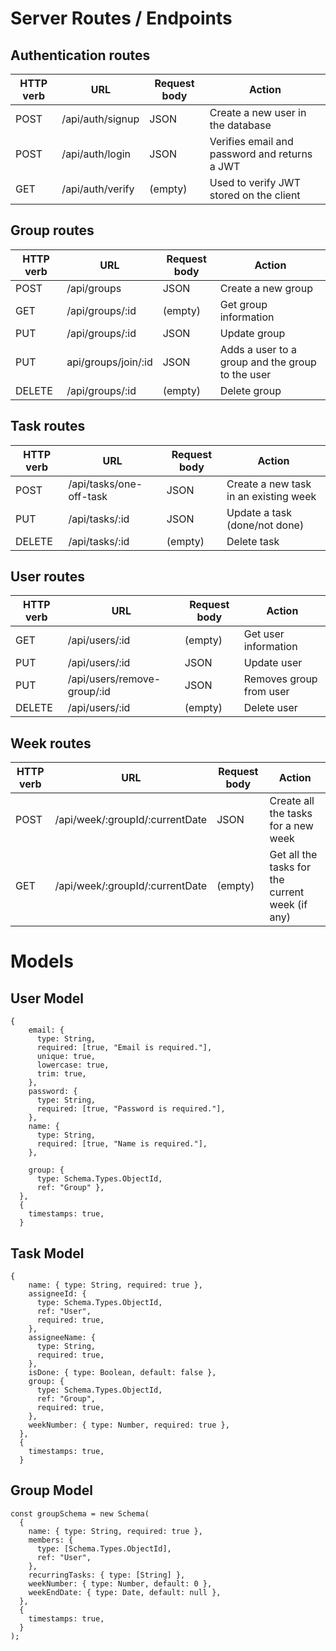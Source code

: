 # Server Routes / Endpoints

## Authentication routes

| HTTP verb | URL              | Request body | Action                                        |
| --------- | ---------------- | ------------ | --------------------------------------------- |
| POST      | /api/auth/signup | JSON         | Create a new user in the database            |
| POST      | /api/auth/login  | JSON         | Verifies email and password and returns a JWT |
| GET       | /api/auth/verify | (empty)      | Used to verify JWT stored on the client       |

## Group routes

| HTTP verb | URL             | Request body | Action                     |
| --------- | --------------- | ------------ | -------------------------- |
| POST      | /api/groups     | JSON         | Create a new group         |
| GET       | /api/groups/:id | (empty)      | Get group information      |
| PUT       | /api/groups/:id | JSON         | Update group               |
| PUT       | api/groups/join/:id | JSON | Adds a user to a group and the group to the user 
| DELETE    | /api/groups/:id | (empty)      | Delete group               |

## Task routes

| HTTP verb | URL                           | Request body               | Action                    |
| --------- | ----------------------------- | -------------------------- | ------------------------- |
| POST      | /api/tasks/one-off-task        | JSON                       | Create a new task in an existing week|
| PUT       | /api/tasks/:id                | JSON                       | Update a task (done/not done)|
| DELETE    | /api/tasks/:id                | (empty)                    | Delete task            | 

## User routes

| HTTP verb | URL            | Request body | Action                    |
| --------- | -------------- | ------------ | ------------------------- |
| GET       | /api/users/:id | (empty)      | Get user information      |
| PUT       | /api/users/:id | JSON         | Update user               |
| PUT       | /api/users/remove-group/:id | JSON |Removes group from user
| DELETE    | /api/users/:id | (empty)      | Delete user               |

## Week routes

| HTTP verb | URL                               | Request body     | Action                     |
| --------- | --------------------------------- | ---------------- | -------------------------- |
| POST      | /api/week/:groupId/:currentDate   | JSON             | Create all the tasks for a new week|
| GET       | /api/week/:groupId/:currentDate   | (empty)          | Get all the tasks for the current week (if any) |

# Models

## User Model

```
{
    email: {
      type: String,
      required: [true, "Email is required."],
      unique: true,
      lowercase: true,
      trim: true,
    },
    password: {
      type: String,
      required: [true, "Password is required."],
    },
    name: {
      type: String,
      required: [true, "Name is required."],
    },

    group: {
      type: Schema.Types.ObjectId,
      ref: "Group" },
  },
  {
    timestamps: true,
  }
```

## Task Model

```
{
    name: { type: String, required: true },
    assigneeId: {
      type: Schema.Types.ObjectId,
      ref: "User",
      required: true,
    },
    assigneeName: {
      type: String,
      required: true,
    },
    isDone: { type: Boolean, default: false },
    group: {
      type: Schema.Types.ObjectId,
      ref: "Group",
      required: true,
    },
    weekNumber: { type: Number, required: true },
  },
  {
    timestamps: true,
  }
```

## Group Model

```
const groupSchema = new Schema(
  {
    name: { type: String, required: true },
    members: {
      type: [Schema.Types.ObjectId],
      ref: "User",
    },
    recurringTasks: { type: [String] },
    weekNumber: { type: Number, default: 0 },
    weekEndDate: { type: Date, default: null },
  },
  { 
    timestamps: true,
  }
);
```
